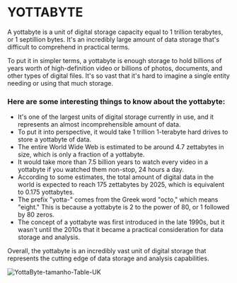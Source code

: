 # YOTTABYTE

A yottabyte is a unit of digital storage capacity equal to 1 trillion terabytes, or 1 septillion bytes. It's an incredibly large amount of data storage that's difficult to comprehend in practical terms.

To put it in simpler terms, a yottabyte is enough storage to hold billions of years worth of high-definition video or billions of photos, documents, and other types of digital files. It's so vast that it's hard to imagine a single entity needing or using that much storage.

### Here are some interesting things to know about the yottabyte:
- It's one of the largest units of digital storage currently in use, and it represents an almost incomprehensible amount of data.
- To put it into perspective, it would take 1 trillion 1-terabyte hard drives to store a yottabyte of data.
- The entire World Wide Web is estimated to be around 4.7 zettabytes in size, which is only a fraction of a yottabyte.
- It would take more than 7.5 billion years to watch every video in a yottabyte if you watched them non-stop, 24 hours a day.
- According to some estimates, the total amount of digital data in the world is expected to reach 175 zettabytes by 2025, which is equivalent to 0.175 yottabytes.
- The prefix "yotta-" comes from the Greek word "octo," which means "eight." This is because a yottabyte is 2 to the power of 80, or 1 followed by 80 zeros.
- The concept of a yottabyte was first introduced in the late 1990s, but it wasn't until the 2010s that it became a practical consideration for data storage and analysis.

Overall, the yottabyte is an incredibly vast unit of digital storage that represents the cutting edge of data storage and analysis capabilities.

![YottaByte-tamanho-Table-UK](https://user-images.githubusercontent.com/59878203/220692768-87b7b207-49b4-4c7d-a123-82f579dde6e3.jpg)
